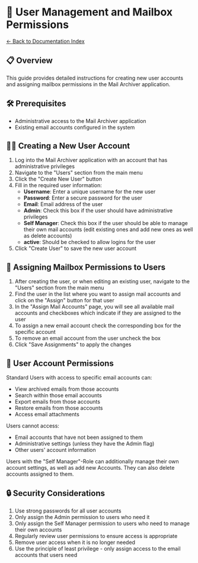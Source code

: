 # 👥 User Management and Mailbox Permissions

[← Back to Documentation Index](Index.md)

## 📋 Overview

This guide provides detailed instructions for creating new user accounts and assigning mailbox permissions in the Mail Archiver application.


## 🛠️ Prerequisites

- Administrative access to the Mail Archiver application
- Existing email accounts configured in the system

## 🧑‍💻 Creating a New User Account

1. Log into the Mail Archiver application with an account that has administrative privileges
2. Navigate to the "Users" section from the main menu
3. Click the "Create New User" button
4. Fill in the required user information:
   - **Username**: Enter a unique username for the new user
   - **Password**: Enter a secure password for the user
   - **Email**: Email address of the user
   - **Admin**: Check this box if the user should have administrative privileges
   - **Self Manager**: Check this box if the user should be able to manage their own mail accounts (edit existing ones and add new ones as well as delete accounts)
   - **active**: Should be checked to allow logins for the user
5. Click "Create User" to save the new user account

## 🔐 Assigning Mailbox Permissions to Users

1. After creating the user, or when editing an existing user, navigate to the "Users" section from the main menu
2. Find the user in the list where you want to assign mail accounts and click on the "Assign" button for that user
3. In the "Assign Mail Accounts" page, you will see all available mail accounts and checkboxes which indicate if they are assigned to the user
5. To assign a new email account check the corresponding box for the specific account
6. To remove an email account from the user uncheck the box
7. Click "Save Assignments" to apply the changes

## 👤 User Account Permissions

Standard Users with access to specific email accounts can:
- View archived emails from those accounts
- Search within those email accounts
- Export emails from those accounts
- Restore emails from those accounts
- Access email attachments

Users cannot access:
- Email accounts that have not been assigned to them
- Administrative settings (unless they have the Admin flag)
- Other users' account information

Users with the "Self Manager"-Role can additionally manage their own account settings, as well as add new Accounts. They can also delete accounts assigned to them.

## 🔒 Security Considerations

1. Use strong passwords for all user accounts
2. Only assign the Admin permission to users who need it
3. Only assign the Self Manager permission to users who need to manage their own accounts
4. Regularly review user permissions to ensure access is appropriate
5. Remove user access when it is no longer needed
6. Use the principle of least privilege - only assign access to the email accounts that users need
